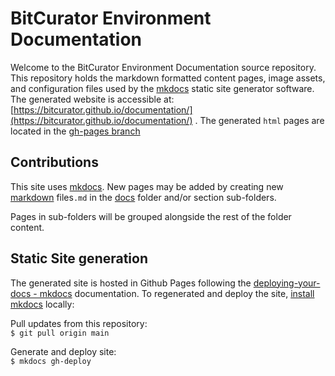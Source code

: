# BitCurator Environment Documentation

Welcome to the BitCurator Environment Documentation source repository. This repository holds the markdown formatted content pages, image assets, and configuration files used by the [mkdocs](https://mkdocs.readthedocs.io) static site generator software. The generated website is accessible at: [https://bitcurator.github.io/documentation/](https://bitcurator.github.io/documentation/) . The generated `html` pages are located in the [gh-pages branch](https://github.com/BitCurator/documentation/tree/gh-pages)


## Contributions

This site uses [mkdocs](https://mkdocs.readthedocs.io). New pages may be added by creating new [markdown](https://www.mkdocs.org/user-guide/writing-your-docs/#writing-with-markdown) files`.md` in the [docs](./docs) folder and/or section sub-folders. 

Pages in sub-folders will be grouped alongside the rest of the folder content.


## Static Site generation

The generated site is hosted in Github Pages following the [deploying-your-docs - mkdocs](https://www.mkdocs.org/user-guide/deploying-your-docs/) documentation. To regenerated and deploy the site, [install mkdocs](https://www.mkdocs.org/user-guide/installation/) locally:

Pull updates from this repository:  
`$ git pull origin main `

Generate and deploy site:  
`$ mkdocs gh-deploy`